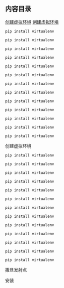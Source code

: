 ## 内容目录
[创建虚拟环境](#创建虚拟环境)
[创建虚拟环境](#安装)



`pip install virtualenv`

`pip install virtualenv`

`pip install virtualenv`

`pip install virtualenv`

`pip install virtualenv`

`pip install virtualenv`

`pip install virtualenv`

`pip install virtualenv`

`pip install virtualenv`

`pip install virtualenv`

`pip install virtualenv`

`pip install virtualenv`

`pip install virtualenv`



创建虚拟环境

`pip install virtualenv`

`pip install virtualenv`

`pip install virtualenv`

`pip install virtualenv`

`pip install virtualenv`

`pip install virtualenv`

`pip install virtualenv`

`pip install virtualenv`

`pip install virtualenv`

`pip install virtualenv`

`pip install virtualenv`

`pip install virtualenv`

`pip install virtualenv`

撒旦发射点

安装